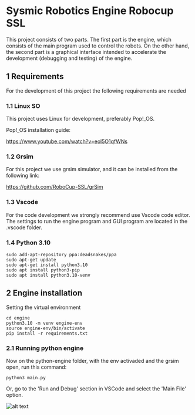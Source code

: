 # Sysmic Robotics Engine Robocup SSL

This project consists of two parts. The first part is the engine, which consists of the main program used to control the robots. On the other hand, the second part is a graphical interface intended to accelerate the development (debugging and testing) of the engine.

## 1 Requirements

For the development of this project the following requirements are needed 

### 1.1 Linux SO

This project uses Linux for development, preferably Pop!_OS.

Pop!_OS installation guide:

https://www.youtube.com/watch?v=eol5O1qfWNs

### 1.2 Grsim

For this project we use grsim simulator, and it can be installed from the following link:

https://github.com/RoboCup-SSL/grSim

### 1.3 Vscode

For the code development we strongly recommend use Vscode code editor. The settings to run the engine program and GUI program are located in the .vscode folder.

### 1.4 Python 3.10


```
sudo add-apt-repository ppa:deadsnakes/ppa
sudo apt-get update
sudo apt-get install python3.10
sudo apt install python3-pip
sudo apt install python3.10-venv
```


## 2 Engine installation

Setting the virtual environment
```
cd engine
python3.10 -m venv engine-env
source engine-env/bin/activate
pip install -r requirements.txt
```

### 2.1 Running python engine

Now on the python-engine folder, with the env activaded and the grsim open, run this command:

```python3 main.py```

Or, go to the 'Run and Debug' section in VSCode and select the 'Main File' option.

![alt text](docs/imgs/runanddebug.png "Title")








